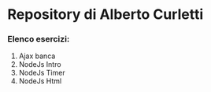 # Repository di Alberto Curletti
### Elenco esercizi:
1. Ajax banca
2. NodeJs Intro
3. NodeJs Timer
4. NodeJs Html
